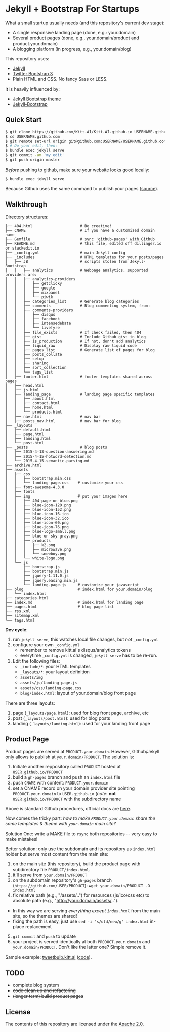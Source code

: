# Jekyll + Bootstrap For Startups

What a small startup usually needs (and this repository's current dev stage):

- A single responsive landing page (done, e.g.: your.domain)
- Several product pages (done, e.g., your.domain/product and product.your.domain)
- A blogging platform (in progress, e.g., your.domain/blog)

This repository uses:

- [Jekyll](http://jekyllrb.com)
- [Twitter Bootstrap 3](http://getbootstrap.com/)
- Plain HTML and CSS. No fancy Sass or LESS.

It is heavily influenced by:

- [Jekyll Bootstrap theme](https://github.com/swcool/landing-page-theme)
- [Jekyll-Bootstrap](https://github.com/plusjade/jekyll-bootstrap)


## Quick Start

```sh
$ git clone https://github.com/Kitt-AI/Kitt-AI.github.io USERNAME.github.com
$ cd USERNAME.github.com
$ git remote set-url origin git@github.com:USERNAME/USERNAME.github.com.git
$ # Do your edit, then:
$ bundle exec jekyll serve
$ git commit -am 'my edit'
$ git push origin master  
```

*Before* pushing to github, make sure your website looks good locally:

```sh
$ bundle exec jekyll serve
```
Because Github uses the same command to publish your pages ([source](https://help.github.com/articles/using-jekyll-with-pages/)).

## Walkthrough

Directory structures:

```
├── 404.html                     # Be creative!
├── CNAME                        # If you have a customized domain name
├── Gemfile                      # sync 'github-pages' with Github
├── README.md                    # this file, edited off dillinger.io or stackedit.io
├── _config.yml                  # main Jekyll config
├── _includes                    # HTML templates for your posts/pages
│   ├── JB                       # scripts stolen from Jekyll-Bootstrap
│   │   ├── analytics            # Webpage analytics, supported providers are:
│   │   ├── analytics-providers
│   │   │   ├── getclicky
│   │   │   ├── google
│   │   │   ├── mixpanel
│   │   │   └── piwik
│   │   ├── categories_list      # Generate blog categories
│   │   ├── comments             # Blog commenting system, from:
│   │   ├── comments-providers
│   │   │   ├── disqus
│   │   │   ├── facebook
│   │   │   ├── intensedebate
│   │   │   └── livefyre
│   │   ├── file_exists          # If check failed, then 404
│   │   ├── gist                 # Include Github gist in blog
│   │   ├── is_production        # If not, don't add analytics
│   │   ├── liquid_raw           # Display raw liquid code
│   │   ├── pages_list           # Generate list of pages for blog
│   │   ├── posts_collate
│   │   ├── setup
│   │   ├── sharing
│   │   ├── sort_collection
│   │   └── tags_list
│   ├── footer.html              # footer templates shared across pages
│   ├── head.html
│   ├── js.html
│   ├── landing_page             # landing page specific templates
│   │   ├── about.html
│   │   ├── contact.html
│   │   ├── home.html
│   │   └── products.html
│   ├── nav.html                 # nav bar
│   ├── posts_nav.html           # nav bar for blog
├── _layouts
│   ├── default.html
│   ├── page.html
│   ├── landing.html
│   └── post.html
├── _posts                       # blog posts
│   ├── 2015-4-13-question-answering.md
│   ├── 2015-4-15-hotword-detection.md
│   └── 2015-4-15-semantic-parsing.md
├── archive.html
├── assets
│   ├── css
│   │   ├── bootstrap.min.css
│   │   └── landing-page.css    # customize your css
│   ├── font-awesome-4.3.0
│   ├── fonts
│   ├── img                     # put your images here
│   │   ├── 404-page-on-blue.png
│   │   ├── blue-icon-120.png
│   │   ├── blue-icon-152.png
│   │   ├── blue-icon-16.ico
│   │   ├── blue-icon-32.ico
│   │   ├── blue-icon-60.png
│   │   ├── blue-icon-76.png
│   │   ├── blue-logo-small.png
│   │   ├── blue-on-sky-gray.png
│   │   ├── products
│   │   │   ├── k2.png
│   │   │   ├── microwave.png
│   │   │   └── snowboy.png
│   │   └── white-logo.png
│   └── js
│       ├── bootstrap.js
│       ├── bootstrap.min.js
│       ├── jquery-1.11.0.js
│       ├── jquery.easing.min.js
│       └── landing-page.js     # customize your javascript
├── blog                        # index.html for your.domain/blog
│   └── index.html
├── categories.html
├── index.md                    # index.html for landing page
├── pages.html                  # blog page list
├── rss.xml
├── sitemap.xml
└── tags.html
```
**Dev cycle**:

1. run `jekyll serve`, this watches local file changes, but *not* `_config.yml`
2. configure your own `_config.yml`
    * remember to remove kitt.ai's disqus/analytics tokens
    * everytime `_config.yml` is changed, `jekyll serve` has to be re-run.
3. Edit the following files:
    * `_include/*`: your HTML templates
    * `_layouts/*`: your layout definition
    * `assets/img`
    * `assets/js/landing-page.js`
    * `assets/css/landing-page.css`
    * `blog/index.html`: layout of your.domain/blog front page

There are three layouts:

1. page (`_layouts/page.html`): used for blog front page, archive, etc
2. post (`_layouts/post.html`): used for blog posts
3. landing (`_layouts/landing.html`): used for your landing front page

## Product Page

Product pages are served at `PRODUCT.your.domain`. However, Github/Jekyll only 
allows to publish at `your.domain/PRODUCT`. The solution is:

1. Initiate another reppository called `PRODUCT` hosted at 
   `USER.github.io/PRODUCT`
2. build a `gh-pages` branch and push an `index.html` file
3. push `CNAME` with content: `PRODUCT.your.domain`
4. set a CNAME record on your domain provider site pointing `PRODUCT.your.domain` 
   to `USER.github.io` (*note*: **not** `USER.github.io/PRODUCT` with the 
   subdirectory name
 
Above is standard Github procedures, official docs are 
[here](https://help.github.com/categories/github-pages-basics/).

Now comes the tricky part: *how to make `PRODUCT.your.domain` share the same 
templates & theme with `your.domain` main site?*

Solution One: write a MAKE file to `rsync` both repositories -- very easy to 
make mistakes!

Better solution: only use the subdomain and its repository as `index.html` 
holder but serve most content from the main site:

1. on the main site (this repository), build the product page with subdirectory
   file `PRODUCT/index.html`.
2. it'll serve from `your.domain/PRODUCT`
3. on the subdomain repository's `gh-pages` branch 
   (`https://github.com/USER/PRODUCT`): `wget your.domain/PRODUCT -O index.html`
4. fix relative path (e.g., "/assets/..") for resources (js/ico/css etc) to 
   absolute path (e.g., "http://your.domain/assets/..").
  - In this way we are serving *everything except `index.html`* from the main 
    site, so the themes are shared!
  - fixing the path is easy, just use `sed -i 's/old/new/g' index.html` 
    in-place replacement
5. `git commit` and `push` to update
6. your project is served identically at both `PRODUCT.your.domain` and 
   `your.domain/PRODUCT`. Don't like the latter one? Simple remove it.

Sample example: [tweetbulb.kitt.ai](http://tweetbulb.kitt.ai) 
([code](https://github.com/Kitt-AI/tweetbulb)).

## TODO

* complete blog system
* ~~code clean up and refactoring~~
* ~~(longer term) build product pages~~

## License
The contents of this repository are licensed under the [Apache
2.0](http://www.apache.org/licenses/LICENSE-2.0.html).

